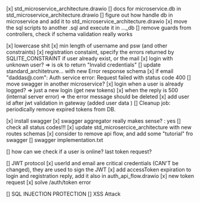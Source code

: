 [x] std_microservice_architecture.drawio
[] docs for microservice.db in std_microservice_architecture.drawio
[] figure out how handle db in microservice and add it to std_microservice_architecture.drawio
[x] move the sql scripts to another .sql and execute it in ..._db 
[] remove guards from controllers, check if schema validation really works

[x] lowercase shit
[x] min length of username and psw (and other constraints)
[x] registration constaint, specify the errors returned by SQLITE_CONSTRAINT if user already exist, or the mail
[x] login with unknown user? => is ok to return "Invalid credentials"
[] update standard_architetrure... with new Error response schema
[x] if email "daddas@.com": Auth service error: Request failed with status code 400
[] move swagger in another microservice?
[x] login when a user is already logged? => just a new login (get new tokens)
[x] when the reply is 500 (internal server error) => the error message should be deleted
[x] add user id after jwt validation in gateway (added user data )
[] Cleanup job: periodically remove expired tokens from DB.

[x] install swagger
[x] swagger aggregator really makes sense? : yes
[] check all status codes!!! 
[x] update std_microsercice_architecture with new routes schemas
[x] consider to remove api flow, and add some "tutorial" fro swagger
[] swagger implementation.txt

[] how can we check if a user is online? last token request?

[] JWT protocol
	[x] userId and email are critical credentials (CAN'T be changed), they are used to sign the JWT
	[x] add accessToken expiration to login and registration reply, add it also in auth_api_flow.drawio
	[x] new token request
	[x] solve /auth/token error

[] SQL INJECTION PROTECTION
[] XSS Attack